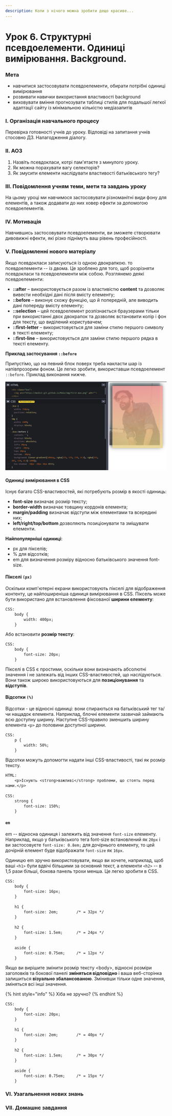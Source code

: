 ```yaml
---
description: Коли з нічого можна зробити дещо красиве...
---
```


# Урок 6. Структурні псевдоелементи. Одиниці вимірювання. Background.

### Мета

* навчитися застосовувати псевдоелементи, обирати потрібні одиниці вимірювання
* розвивати навички використання властивості background
* виховувати вміння прогнозувати таблиці стилів для подальшої легкої адаптації сайту із мінімальною кількістю медіазапитів

### І. Організація навчального процесу

Перевірка готовності учнів до уроку. Відповіді на запитання учнів стосовно ДЗ. Налагодження діалогу.

### ІІ. АОЗ

1. Назвіть псевдокласи, котрі пам'ятаєте з минулого уроку.
2. Як можна порахувати вагу селекторів?
3. Як змусити елементи наслідувати властивості батьківського тегу?

### ІІІ. Повідомлення учням теми, мети та завдань уроку

На цьому уроці ми навчимося застосовувати різноманітні види фону для елементів, а також додавати до них ховер ефекти за допомогою псевдоелементів.

### IV. Мотивація

Навчившись застосовувати псевдоелементи, ви зможете створювати дивовижні ефекти, які різко піднімуть ваш рівень професійності.

### V. Повідомленні нового матеріалу

Якщо псевдокласи записуються із одною двокрапкою. то псевдоелементи -- із двома. Це зроблено для того, щоб розрізняти псевдокласи та псевдоелементи між собою. Розглянемо деякі псевдоелементи:

* **::after** – використовується разом із властивістю **content** та дозволяє вивести необхідні дані після вмісту елементу;
* **::before** – виконує схожу функцію, що й попередній, але виводить дані попереду вмісту елементу;
* **::selection** – цей псевдоелемент розпізнається браузерами тільки при використанні двох двокрапок та дозволяє встановити колір і фон для тексту, що виділений користувачем;
* **::first-letter** – використовується для заміни стилю першого символу в тексті елементу;
* **::first-line** – використовується для заміни стилю першого рядка в тексті елементу.

**Приклад застосування `::before`**

Припустімо, що на певний блок поверх треба накласти шар із напівпрозорим фоном. Це легко зробити, використавши псевдоелемент `::before`. Приклад виконання нижче.

![&#x41F;&#x440;&#x438;&#x43A;&#x43B;&#x430;&#x434; &#x441;&#x442;&#x432;&#x43E;&#x440;&#x435;&#x43D;&#x43D;&#x44F; &#x43F;&#x441;&#x435;&#x432;&#x434;&#x43E;&#x435;&#x43B;&#x435;&#x43C;&#x435;&#x43D;&#x442;&#x443;](.gitbook/assets/image%20%287%29.png)

#### Одиниці вимірювання в CSS

Існує багато CSS-властивостей, які потребують розмір в якості одиниць:

* **font-size** визначає розмір тексту;
* **border-width** визначає товщину кордонів елемента;
* **margin/padding** визначає відступи між елементами та всередині них;
* **left/right/top/bottom** дозволяють позиціонувати та зміщувати елементи.

**Найпопулярніші одиниці**:

* px для пікселів;
* % для відсотків;
* em для визначення розміру відносно батьківського значення font-size.

#### Пікселі `(px)`

Оскільки комп'ютерні екрани використовують пікселі для відображення контенту, це найпоширеніша одиниця вимірювання в CSS. Піксель може бути використано для встановлення фіксованої **ширини елементу**:

```text
CSS:
    body {
        width: 400px;
    }
```

Або встановити **розмір тексту**:

```text
CSS:
    body {
        font-size: 20px;
    }
```

Пікселі в CSS є простими, оскільки вони визначають абсолютні значення і не залежать від інших CSS-властивостей, що наслідуються. Вони також широко використовуються для **позиціонування** та **відступів**.

#### Відсотки `(%)`

Відсотки - це відносні одиниці: вони спираються на батьківський тег та/чи нащадок елемента. Наприклад, блочні елементи зазвичай займають всю доступну ширину. Наступне CSS-правило зменшить ширину елемента `<p>` до половини доступної ширини.

```text
CSS:
    p {
        width: 50%;
    }
```

Відсотки можуть допомогти надати інші CSS-властивості, такі як розмір тексту.

```text
HTML:
    <p>Існують <strong>важливі</strong> проблеми, що стоять перед нами.</p>

CSS:
    strong {
        font-size: 150%;
    }
```

#### `em`

em -- відносна одиниця і залежить від значення `font-size` елементу. Наприклад, якщо у батьківського тега font-size встановлений як `20px` і ви застосовуєте `font-size: 0.8em;` для дочірнього елементу, то цей дочірній елемент буде відображати `font-size` як `16px`.

Одиницю em зручно використовувати, якщо ви хочете, наприклад, щоб ваші `<h1>` були вдвічі більшими за основний текст, а елементи `<h2>` -- в 1,5 рази більші, бокова панель трохи менша. Це легко зробити в CSS.

```text
CSS:
    body {
        font-size: 16px;
    }

    h1 {
        font-size: 2em;        /* = 32px */
    }

    h2 {
        font-size: 1.5em;      /* = 24px */
    }

    aside {
        font-size: 0.75em;     /* = 12px */
    }
```

Якщо ви вирішите змінити розмір тексту &lt;body&gt;, відносні розміри заголовків та бокової панелі **зміняться відповідно** і ваша веб-сторінка залишиться **візуально збалансованою**. Змінивши тільки одне значення, зміняться всі інші значення.

{% hint style="info" %}
Хіба не зручно?
{% endhint %}

```text
CSS:
    body {
        font-size: 20px;
    }
    
    h1 {
        font-size: 2em;        /* = 40px */
    }
    
    h2 {
        font-size: 1.5em;      /* = 30px */
    }
    
    aside {
        font-size: 0.75em;     /* = 15px */
    }
```

### VI. Узагальнення нових знань

### VII. Домашнє завдання


